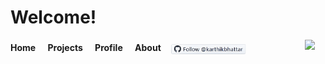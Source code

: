 # Welcome!

<head>
    <div id="nav">
        <img src="https://www.freeiconspng.com/uploads/github-circle-mascot-git-icon-6.png" style="margin-bottom: 10px; width: 33px; float: right"/>
        <p style="float: left; font-weight: bold; margin-top: 4px; font-size: 14px;">
            <a>Home</a>
            <a style="margin-left: 16px;">Projects</a>
            <a style="margin-left: 16px;">Profile</a>
            <a style="margin-left: 16px;">About</a>
        </p>
        <a class="github-button" style="margin-left: 16px;" href="https://github.com/KarthikBhattar"><img src="https://github.com/KarthikBhattar/cdn/blob/main/follow.png?raw=true" style="width: 120px; margin-top: 7px;"/></a>
    </div>
</head>



